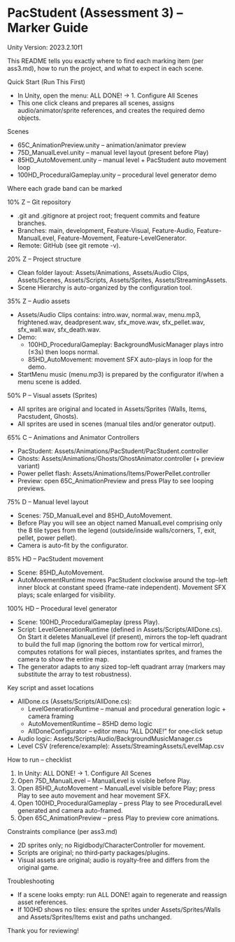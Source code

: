 # PacStudent (Assessment 3) – Marker Guide

Unity Version: 2023.2.10f1

This README tells you exactly where to find each marking item (per ass3.md), how to run the project, and what to expect in each scene.

Quick Start (Run This First)
- In Unity, open the menu: ALL DONE! -> 1. Configure All Scenes
- This one click cleans and prepares all scenes, assigns audio/animator/sprite references, and creates the required demo objects.

Scenes
- 65C_AnimationPreview.unity – animation/animator preview
- 75D_ManualLevel.unity – manual level layout (present before Play)
- 85HD_AutoMovement.unity – manual level + PacStudent auto movement loop
- 100HD_ProceduralGameplay.unity – procedural level generator demo

Where each grade band can be marked

10% Z – Git repository
- .git and .gitignore at project root; frequent commits and feature branches.
- Branches: main, development, Feature-Visual, Feature-Audio, Feature-ManualLevel, Feature-Movement, Feature-LevelGenerator.
- Remote: GitHub (see git remote -v).

20% Z – Project structure
- Clean folder layout: Assets/Animations, Assets/Audio Clips, Assets/Scenes, Assets/Scripts, Assets/Sprites, Assets/StreamingAssets.
- Scene Hierarchy is auto-organized by the configuration tool.

35% Z – Audio assets
- Assets/Audio Clips contains: intro.wav, normal.wav, menu.mp3, frightened.wav, deadpresent.wav, sfx_move.wav, sfx_pellet.wav, sfx_wall.wav, sfx_death.wav.
- Demo:
  - 100HD_ProceduralGameplay: BackgroundMusicManager plays intro (≤3s) then loops normal.
  - 85HD_AutoMovement: movement SFX auto-plays in loop for the demo.
- StartMenu music (menu.mp3) is prepared by the configurator if/when a menu scene is added.

50% P – Visual assets (Sprites)
- All sprites are original and located in Assets/Sprites (Walls, Items, Pacstudent, Ghosts).
- All sprites are used in scenes (manual tiles and/or generator output).

65% C – Animations and Animator Controllers
- PacStudent: Assets/Animations/PacStudent/PacStudent.controller
- Ghosts: Assets/Animations/Ghosts/GhostAnimator.controller (+ preview variant)
- Power pellet flash: Assets/Animations/Items/PowerPellet.controller
- Preview: open 65C_AnimationPreview and press Play to see looping previews.

75% D – Manual level layout
- Scenes: 75D_ManualLevel and 85HD_AutoMovement.
- Before Play you will see an object named ManualLevel comprising only the 8 tile types from the legend (outside/inside walls/corners, T, exit, pellet, power pellet).
- Camera is auto-fit by the configurator.

85% HD – PacStudent movement
- Scene: 85HD_AutoMovement.
- AutoMovementRuntime moves PacStudent clockwise around the top-left inner block at constant speed (frame-rate independent). Movement SFX plays; scale enlarged for visibility.

100% HD – Procedural level generator
- Scene: 100HD_ProceduralGameplay (press Play).
- Script: LevelGenerationRuntime (defined in Assets/Scripts/AllDone.cs). On Start it deletes ManualLevel (if present), mirrors the top-left quadrant to build the full map (ignoring the bottom row for vertical mirror), computes rotations for wall pieces, instantiates sprites, and frames the camera to show the entire map.
- The generator adapts to any sized top-left quadrant array (markers may substitute the array to test robustness).

Key script and asset locations
- AllDone.cs (Assets/Scripts/AllDone.cs):
  - LevelGenerationRuntime – manual and procedural generation logic + camera framing
  - AutoMovementRuntime – 85HD demo logic
  - AllDoneConfigurator – editor menu “ALL DONE!” for one‑click setup
- Audio logic: Assets/Scripts/Audio/BackgroundMusicManager.cs
- Level CSV (reference/example): Assets/StreamingAssets/LevelMap.csv

How to run – checklist
1) In Unity: ALL DONE! -> 1. Configure All Scenes
2) Open 75D_ManualLevel – ManualLevel is visible before Play.
3) Open 85HD_AutoMovement – ManualLevel visible before Play; press Play to see auto movement and hear movement SFX.
4) Open 100HD_ProceduralGameplay – press Play to see ProceduralLevel generated and camera auto-framed.
5) Open 65C_AnimationPreview – press Play to preview core animations.

Constraints compliance (per ass3.md)
- 2D sprites only; no Rigidbody/CharacterController for movement.
- Scripts are original; no third‑party packages/plugins.
- Visual assets are original; audio is royalty‑free and differs from the original game.

Troubleshooting
- If a scene looks empty: run ALL DONE! again to regenerate and reassign asset references.
- If 100HD shows no tiles: ensure the sprites under Assets/Sprites/Walls and Assets/Sprites/Items exist and paths unchanged.

Thank you for reviewing!

